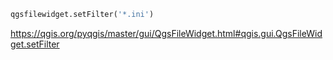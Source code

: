 ```python
qgsfilewidget.setFilter('*.ini')
```
https://qgis.org/pyqgis/master/gui/QgsFileWidget.html#qgis.gui.QgsFileWidget.setFilter
